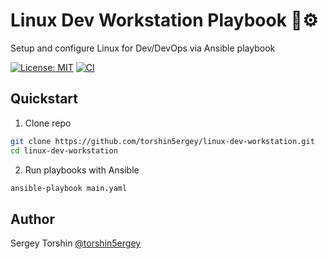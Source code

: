 # Linux Dev Workstation Playbook 🐧⚙️

Setup and configure Linux for Dev/DevOps via Ansible playbook

[![License: MIT](https://img.shields.io/badge/License-MIT-blue.svg)](https://opensource.org/licenses/MIT)
[![CI](https://github.com/torshin5ergey/linux-dev-workstation/actions/workflows/ci.yaml/badge.svg)](https://github.com/torshin5ergey/linux-dev-workstation/actions)

## Quickstart

1. Clone repo
```bash
git clone https://github.com/torshin5ergey/linux-dev-workstation.git
cd linux-dev-workstation
```
2. Run playbooks with Ansible
```bash
ansible-playbook main.yaml
```

## Author

Sergey Torshin [@torshin5ergey](https://github.com/torshin5ergey)
